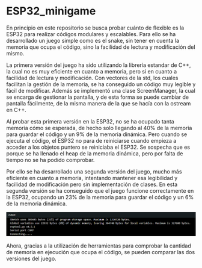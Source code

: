 # ESP32_minigame

En principio en este repositorio se busca probar cuánto de flexible es la ESP32 para realizar códigos modulares y escalables. Para ello se ha desarrollado un juego simple como es el snake, sin tener en cuenta la memoria que ocupa el código, sino la facilidad de lectura y modificación del mismo. 

La primera versión del juego ha sido utilizando la librería estandar de C++, la cual no es muy eficiente en cuanto a memoria, pero si en cuanto a facilidad de lectura y modificación. Con vectores de la std, los cuales facilitan la gestión de la memoria, se ha conseguido un código muy legible y fácil de modificar. Además se implementó una clase ScreenManager, la cual se encarga de gestionar la pantalla, y de esta forma se puede cambiar de pantalla fácilmente, de la misma manera de la que se hacía con la ostream en C++.

Al probar esta primera versión en la ESP32, no se ha ocupado tanta memoria cómo se esperada, de hecho solo llegando al 40% de la memoria para guardar el código y un 9% de la memoria dinámica. Pero cuando se ejecuta el código, el ESP32 no para de reiniciarse cuando empieza a acceder a los objetos puntero se reiniciaba el ESP32. Se sospecha que es porque se ha llenado el heap de la memoria dinámica, pero por falta de tiempo no se ha podido comprobar.

Por ello se ha desarrollado una segunda versión del juego, mucho más eficiente en cuanto a memoria, intentando mantener esa legibilidad y facilidad de modificación pero sin implementación de clases. En esta segunda versión se ha conseguido que el juego funcione correctamente en la ESP32, ocupando un 23% de la memoria para guardar el código y un 6% de la memoria dinámica.

![ESP32 Snake Code](images/esp32_snake_code.png)

Ahora, gracias a la utilización de herramientas para comprobar la cantidad de memoria en ejecución que ocupa el código, se pueden comparar las dos versiones del juego.


